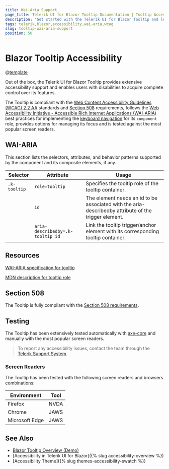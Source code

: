 ```yaml
---
title: Wai-Aria Support
page_title: Telerik UI for Blazor Tooltip Documentation | Tooltip Accessibility
description: "Get started with the Telerik UI for Blazor Tooltip and learn about its accessibility support for WAI-ARIA, Section 508, and WCAG 2.2."
tags: telerik,blazor,accessibility,wai-aria,wcag
slug: tooltip-wai-aria-support 
position: 50 
---
```


# Blazor Tooltip Accessibility

@[template](/_contentTemplates/common/parameters-table-styles.md#table-layout)



Out of the box, the Telerik UI for Blazor Tooltip provides extensive accessibility support and enables users with disabilities to acquire complete control over its features.


The Tooltip is compliant with the [Web Content Accessibility Guidelines (WCAG) 2.2 AA](https://www.w3.org/TR/WCAG22/) standards and [Section 508](http://www.section508.gov/) requirements, follows the [Web Accessibility Initiative - Accessible Rich Internet Applications (WAI-ARIA)](https://www.w3.org/WAI/ARIA/apg/) best practices for implementing the [keyboard navigation](#keyboard-navigation) for its `component` role, provides options for managing its focus and is tested against the most popular screen readers.

## WAI-ARIA


This section lists the selectors, attributes, and behavior patterns supported by the component and its composite elements, if any.

| Selector | Attribute | Usage |
| -------- | --------- | ----- |
| `.k-tooltip` | `role=tooltip` | Specifies the tooltip role of the tooltip container. |
|  | `id` | The element needs an id to be associated with the aria-describedby attribute of the trigger element. |
|  | `aria-describedby=.k-tooltip id` | Link the tooltip trigger/anchor element with its corresponding tooltip container. |

## Resources

[WAI-ARIA specification for tooltip](https://www.w3.org/WAI/ARIA/apg/patterns/tooltip/)

[MDN description for tooltip role](https://developer.mozilla.org/en-US/docs/Web/Accessibility/ARIA/Roles/tooltip_role)

## Section 508


The Tooltip is fully compliant with the [Section 508 requirements](http://www.section508.gov/).

## Testing


The Tooltip has been extensively tested automatically with [axe-core](https://github.com/dequelabs/axe-core) and manually with the most popular screen readers.

> To report any accessibility issues, contact the team through the [Telerik Support System](https://www.telerik.com/account/support-center).

### Screen Readers


The Tooltip has been tested with the following screen readers and browsers combinations:

| Environment | Tool |
| ----------- | ---- |
| Firefox | NVDA |
| Chrome | JAWS |
| Microsoft Edge | JAWS |



## See Also

* [Blazor Tooltip Overview (Demo)](https://demos.telerik.com/blazor-ui/tooltip/overview)
* [Accessibility in Telerik UI for Blazor]({% slug accessibility-overview %})
* [Accessibility Theme]({% slug themes-accessibility-swatch %})
